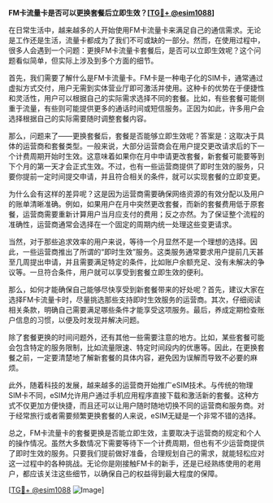 **FM卡流量卡是否可以更换套餐后立即生效？[[TG💪+ @esim1088](https://t.me/s/esim1088)]**

在日常生活中，越来越多的人开始使用FM卡流量卡来满足自己的通信需求。无论是工作还是生活，流量卡都成为了我们不可或缺的一部分。然而，在使用过程中，很多人会遇到一个问题：更换FM卡流量卡套餐后，是否可以立即生效呢？这个问题看似简单，但实际上涉及到多个方面的细节。

首先，我们需要了解什么是FM卡流量卡。FM卡是一种电子化的SIM卡，通常通过虚拟方式交付，用户无需到实体营业厅即可激活并使用。这种卡的优势在于便捷性和灵活性，用户可以根据自己的实际需求选择不同的套餐。比如，有些套餐可能侧重于流量，有些则可能提供更多的通话时间或短信服务。正因为如此，许多用户会选择根据自己的实际需要随时调整套餐内容。

那么，问题来了——更换套餐后，套餐是否能够立即生效呢？答案是：这取决于具体的运营商和套餐类型。一般来说，大部分运营商会在用户提交更改请求后的下一个计费周期开始时生效。这意味着如果你在月中申请更改套餐，新套餐可能要等到下个月的第一天才会正式生效。不过，也有一些运营商提供了即时生效的服务，只要你提前一定时间提交申请，并且符合相关的条件，就可以实现套餐的立即变更。

为什么会有这样的差异呢？这是因为运营商需要确保网络资源的有效分配以及用户的账单清晰准确。例如，如果用户在月中突然更改套餐，而新的套餐费用低于原套餐，运营商需要重新计算用户当月应支付的费用；反之亦然。为了保证整个流程的准确性，运营商通常会选择在一个固定的周期内统一处理这些变更请求。

当然，对于那些追求效率的用户来说，等待一个月显然不是一个理想的选择。因此，一些运营商推出了所谓的“即时生效”服务。这类服务通常要求用户提前几天甚至几周提出申请，并且需要满足特定的条件，比如账户余额充足、没有未解决的争议等。一旦符合条件，用户就可以享受到套餐立即生效的便利。

那么，如何才能确保自己能够尽快享受到新套餐带来的好处呢？首先，建议大家在选择FM卡流量卡时，尽量挑选那些支持即时生效服务的运营商。其次，仔细阅读相关条款，明确自己需要满足哪些条件才能享受这项服务。最后，养成定期检查账户信息的习惯，以便及时发现并解决问题。

除了套餐更换的时间问题外，还有其他一些需要注意的地方。比如，某些套餐可能会包含特定的服务限制，比如流量限速、特定时间段内的优惠等。因此，在更换套餐之前，一定要清楚地了解新套餐的具体内容，避免因为误解而导致不必要的麻烦。

此外，随着科技的发展，越来越多的运营商开始推广eSIM技术。与传统的物理SIM卡不同，eSIM允许用户通过手机应用程序直接下载和激活新的套餐。这种方式不仅更加方便快捷，而且还可以让用户随时随地切换不同的运营商和服务商。对于经常旅行或者需要频繁更换套餐的人来说，eSIM无疑是一个非常不错的选择。

总之，FM卡流量卡的套餐更换是否能立即生效，主要取决于运营商的规定和个人的操作情况。虽然大多数情况下需要等待下一个计费周期，但也有不少运营商提供了即时生效的服务。只要我们提前做好准备，合理规划自己的需求，就能轻松应对这一过程中的各种挑战。无论你是刚接触FM卡的新手，还是已经熟练使用的老用户，都应该关注这些细节，以确保自己的权益得到最大程度的保障。

[[TG💪+ @esim1088](https://t.me/s/esim1088) ![Image](https://i.postimg.cc/4NQfJmqS/Snipaste-2025-05-13-00-14-12.png)]
